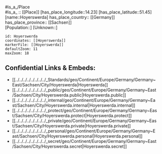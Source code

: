 ﻿---
location: [51.45,14.23] 
mapzoom: [7,12] 
mapmarker: city 
type: City
tags:
- geo/City


SpocWebEntityId: 31040
isDeleted: false
confidential: public

---
#is_a_/Place  
#is_a_ :: [[Place]] 
[has_place_longitude::14.23] 
[has_place_latitude::51.45] 
[name::Hoyerswerda] 
has_place_country:: [[Germany]]  
has_place_province:: [[Sachsen]]  
[Population::] 
[Unknown::] 


```leaflet
id: Hoyerswerda
coordinates: [[Hoyerswerda]] 
markerFile: [[Hoyerswerda]] 
defaultZoom: 11 
maxZoom: 18
```


## Confidential Links & Embeds: 
- [[../../../../../../../../_Standards/geo/Continent/Europe/Germany/Germany~East/Sachsen/City/Hoyerswerda|Hoyerswerda]] 
- [[../../../../../../../../_public/geo/Continent/Europe/Germany/Germany~East/Sachsen/City/Hoyerswerda.public|Hoyerswerda.public]] 
- [[../../../../../../../../_internal/geo/Continent/Europe/Germany/Germany~East/Sachsen/City/Hoyerswerda.internal|Hoyerswerda.internal]] 
- [[../../../../../../../../_protect/geo/Continent/Europe/Germany/Germany~East/Sachsen/City/Hoyerswerda.protect|Hoyerswerda.protect]] 
- [[../../../../../../../../_private/geo/Continent/Europe/Germany/Germany~East/Sachsen/City/Hoyerswerda.private|Hoyerswerda.private]] 
- [[../../../../../../../../_personal/geo/Continent/Europe/Germany/Germany~East/Sachsen/City/Hoyerswerda.personal|Hoyerswerda.personal]] 
- [[../../../../../../../../_secret/geo/Continent/Europe/Germany/Germany~East/Sachsen/City/Hoyerswerda.secret|Hoyerswerda.secret]] 
